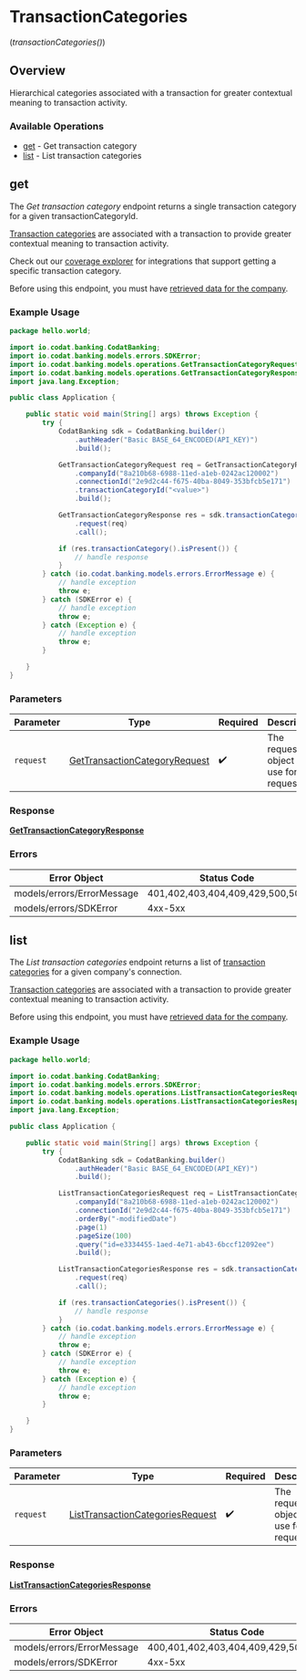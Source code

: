 # TransactionCategories
(*transactionCategories()*)

## Overview

Hierarchical categories associated with a transaction for greater contextual meaning to transaction activity.

### Available Operations

* [get](#get) - Get transaction category
* [list](#list) - List transaction categories

## get

The *Get transaction category* endpoint returns a single transaction category for a given transactionCategoryId.

[Transaction categories](https://docs.codat.io/banking-api#/schemas/TransactionCategory) are associated with a transaction to provide greater contextual meaning to transaction activity.

Check out our [coverage explorer](https://knowledge.codat.io/supported-features/banking?view=tab-by-data-type&dataType=banking-transactionCategories) for integrations that support getting a specific transaction category.

Before using this endpoint, you must have [retrieved data for the company](https://docs.codat.io/codat-api#/operations/refresh-company-data).


### Example Usage

```java
package hello.world;

import io.codat.banking.CodatBanking;
import io.codat.banking.models.errors.SDKError;
import io.codat.banking.models.operations.GetTransactionCategoryRequest;
import io.codat.banking.models.operations.GetTransactionCategoryResponse;
import java.lang.Exception;

public class Application {

    public static void main(String[] args) throws Exception {
        try {
            CodatBanking sdk = CodatBanking.builder()
                .authHeader("Basic BASE_64_ENCODED(API_KEY)")
                .build();

            GetTransactionCategoryRequest req = GetTransactionCategoryRequest.builder()
                .companyId("8a210b68-6988-11ed-a1eb-0242ac120002")
                .connectionId("2e9d2c44-f675-40ba-8049-353bfcb5e171")
                .transactionCategoryId("<value>")
                .build();

            GetTransactionCategoryResponse res = sdk.transactionCategories().get()
                .request(req)
                .call();

            if (res.transactionCategory().isPresent()) {
                // handle response
            }
        } catch (io.codat.banking.models.errors.ErrorMessage e) {
            // handle exception
            throw e;
        } catch (SDKError e) {
            // handle exception
            throw e;
        } catch (Exception e) {
            // handle exception
            throw e;
        }

    }
}
```

### Parameters

| Parameter                                                                                 | Type                                                                                      | Required                                                                                  | Description                                                                               |
| ----------------------------------------------------------------------------------------- | ----------------------------------------------------------------------------------------- | ----------------------------------------------------------------------------------------- | ----------------------------------------------------------------------------------------- |
| `request`                                                                                 | [GetTransactionCategoryRequest](../../models/operations/GetTransactionCategoryRequest.md) | :heavy_check_mark:                                                                        | The request object to use for the request.                                                |

### Response

**[GetTransactionCategoryResponse](../../models/operations/GetTransactionCategoryResponse.md)**

### Errors

| Error Object                    | Status Code                     | Content Type                    |
| ------------------------------- | ------------------------------- | ------------------------------- |
| models/errors/ErrorMessage      | 401,402,403,404,409,429,500,503 | application/json                |
| models/errors/SDKError          | 4xx-5xx                         | \*\/*                           |


## list

The *List transaction categories* endpoint returns a list of [transaction categories](https://docs.codat.io/banking-api#/schemas/TransactionCategory) for a given company's connection.

[Transaction categories](https://docs.codat.io/banking-api#/schemas/TransactionCategory) are associated with a transaction to provide greater contextual meaning to transaction activity.

Before using this endpoint, you must have [retrieved data for the company](https://docs.codat.io/codat-api#/operations/refresh-company-data).
    

### Example Usage

```java
package hello.world;

import io.codat.banking.CodatBanking;
import io.codat.banking.models.errors.SDKError;
import io.codat.banking.models.operations.ListTransactionCategoriesRequest;
import io.codat.banking.models.operations.ListTransactionCategoriesResponse;
import java.lang.Exception;

public class Application {

    public static void main(String[] args) throws Exception {
        try {
            CodatBanking sdk = CodatBanking.builder()
                .authHeader("Basic BASE_64_ENCODED(API_KEY)")
                .build();

            ListTransactionCategoriesRequest req = ListTransactionCategoriesRequest.builder()
                .companyId("8a210b68-6988-11ed-a1eb-0242ac120002")
                .connectionId("2e9d2c44-f675-40ba-8049-353bfcb5e171")
                .orderBy("-modifiedDate")
                .page(1)
                .pageSize(100)
                .query("id=e3334455-1aed-4e71-ab43-6bccf12092ee")
                .build();

            ListTransactionCategoriesResponse res = sdk.transactionCategories().list()
                .request(req)
                .call();

            if (res.transactionCategories().isPresent()) {
                // handle response
            }
        } catch (io.codat.banking.models.errors.ErrorMessage e) {
            // handle exception
            throw e;
        } catch (SDKError e) {
            // handle exception
            throw e;
        } catch (Exception e) {
            // handle exception
            throw e;
        }

    }
}
```

### Parameters

| Parameter                                                                                       | Type                                                                                            | Required                                                                                        | Description                                                                                     |
| ----------------------------------------------------------------------------------------------- | ----------------------------------------------------------------------------------------------- | ----------------------------------------------------------------------------------------------- | ----------------------------------------------------------------------------------------------- |
| `request`                                                                                       | [ListTransactionCategoriesRequest](../../models/operations/ListTransactionCategoriesRequest.md) | :heavy_check_mark:                                                                              | The request object to use for the request.                                                      |

### Response

**[ListTransactionCategoriesResponse](../../models/operations/ListTransactionCategoriesResponse.md)**

### Errors

| Error Object                        | Status Code                         | Content Type                        |
| ----------------------------------- | ----------------------------------- | ----------------------------------- |
| models/errors/ErrorMessage          | 400,401,402,403,404,409,429,500,503 | application/json                    |
| models/errors/SDKError              | 4xx-5xx                             | \*\/*                               |
